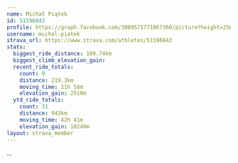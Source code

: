 ```yaml
---
name: Michał Piątek
id: 51596843
profile: https://graph.facebook.com/3089571771067360/picture?height=256&width=256
username: michal-piatek
strava_url: https://www.strava.com/athletes/51596843
stats:
  biggest_ride_distance: 109.74km
  biggest_climb_elevation_gain: 
  recent_ride_totals:
    count: 9
    distance: 219.3km
    moving_time: 11h 58m
    elevation_gain: 2510m
  ytd_ride_totals:
    count: 31
    distance: 943km
    moving_time: 42h 41m
    elevation_gain: 10249m
layout: strava_member
--- 
```

...
